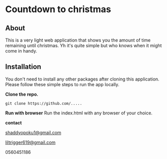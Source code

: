 # Countdown to christmas

## About
This is a very light web application that shows you the amount of time remaining until christmas. Yh it's quite simple but who knows when it might come in handy.

## Installation
You don't need to install any other packages after cloning this application. 
Please follow these simple steps to run the app locally.

**Clone the repo.** 

	git clone https://github.com/.....
	
  
  **Run with browser**
  Run the index.html with any browser of your choice.
  
  **contact**
  
  shaddyopoku1@gmail.com
  
  liltrigger619@gmail.com
  
  0560451186